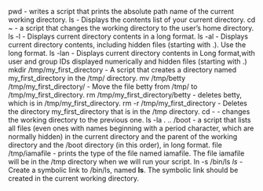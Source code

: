 pwd - writes a script that prints the absolute path name of the current working directory.
ls - Displays the contents list of your current directory.
cd ~ - a script that changes the working directory to the user’s home directory.
ls -l - Displays current directory contents in a long format.
ls -al - Displays  current directory contents, including hidden files (starting with .). Use the long format.
ls -lan - Displays current directory contents in Long format,with user and group IDs displayed numerically and hidden files (starting with .)
mkdir /tmp/my_first_directory - A script that creates a directory named my_first_directory in the /tmp/ directory.
mv /tmp/betty /tmp/my_first_directory/ - Move the file betty from /tmp/ to /tmp/my_first_directory.
rm /tmp/my_first_directory/betty - deletes betty, which is in /tmp/my_first_directory.
rm -r /tmp/my_first_directory - Deletes the directory my_first_directory that is in the /tmp directory.
cd - - changes the working directory to the previous one.
ls -la . .. /boot -  a script that lists all files (even ones with names beginning with a period character, which are normally hidden) in the current directory and the parent of the working directory and the /boot directory (in this order), in long format.
file /tmp/iamafile - prints the type of the file named iamafile. The file iamafile will be in the /tmp directory when we will run your script.
ln -s /bin/ls _ls_ - Create a symbolic link to /bin/ls, named __ls__. The symbolic link should be created in the current working directory.